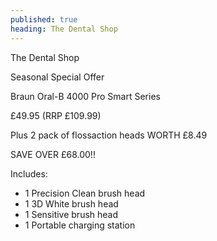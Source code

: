 ```yaml
---
published: true
heading: The Dental Shop
---
```

The Dental Shop

Seasonal Special Offer

Braun Oral-B 4000 Pro Smart Series

£49.95 (RRP £109.99)

Plus 2 pack of flossaction heads WORTH £8.49

SAVE OVER £68.00!!

Includes:
- 1 Precision Clean brush head
- 1 3D White brush head
- 1 Sensitive brush head
- 1 Portable charging station
